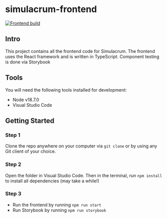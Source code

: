 # simulacrum-frontend

[![Frontend build](https://github.com/uoa-compsci399-s2-2022/simulacrum-frontend/actions/workflows/node.js.yml/badge.svg)](https://github.com/uoa-compsci399-s2-2022/simulacrum-frontend/actions/workflows/node.js.yml)

## Intro
This project contains all the frontend code for Simulacrum. The frontend uses the React framework and is written in TypeScript. Component testing is done via Storybook

## Tools
You will need the following tools installed for development:

- Node v18.7.0
- Visual Studio Code

## Getting Started

### Step 1
Clone the repo anywhere on your computer via `git clone` or by using any Git client of your choice.

### Step 2
Open the folder in Visual Studio Code. Then in the terminal, run `npm install` to install all dependencies (may take a while!)

### Step 3
- Run the frontend by running `npm run start`
- Run Storybook by running `npm run storybook`
